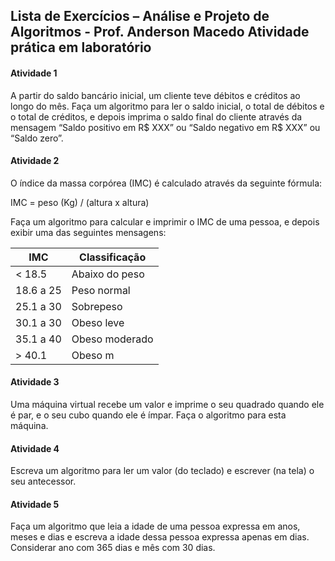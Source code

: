 ## Lista de Exercícios – Análise e Projeto de Algoritmos - Prof. Anderson Macedo Atividade prática em laboratório 

#### Atividade 1

A partir do saldo bancário inicial, um cliente teve débitos e créditos ao longo do mês. Faça um  algoritmo para ler o saldo inicial, o total de débitos e o total de créditos, e depois imprima o saldo final do  cliente através da mensagem “Saldo positivo em R$ XXX” ou “Saldo negativo em R$ XXX” ou “Saldo  zero”. 

#### Atividade 2

O índice da massa corpórea (IMC) é calculado através da seguinte fórmula: 

IMC = peso (Kg) / (altura x altura) 

Faça um algoritmo para calcular e imprimir o IMC de uma pessoa, e depois exibir uma das seguintes  mensagens: 

|IMC|Classificação|
|---|---|
|< 18.5|Abaixo do peso| 
|18.6 a 25|Peso normal|
|25.1 a 30|Sobrepeso|
|30.1 a 30|Obeso leve|
|35.1 a 40|Obeso moderado|
|> 40.1|Obeso m|

#### Atividade 3

Uma máquina virtual recebe um valor e imprime o seu quadrado quando ele é par, e o seu cubo  quando ele é ímpar. Faça o algoritmo para esta máquina. 

#### Atividade 4

Escreva um algoritmo para ler um valor (do teclado) e escrever (na tela) o seu antecessor. 

#### Atividade 5

Faça um algoritmo que leia a idade de uma pessoa expressa em anos, meses e dias e escreva a idade dessa pessoa expressa apenas em dias. Considerar ano com 365 dias e mês com 30 dias.
